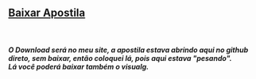 <h2><a href="https://informaticode.store/mais/downloads/">Baixar Apostila</a></h2> <br/>
<h5>O Download será no meu site, a apostila estava abrindo aqui no github direto, sem baixar, então coloquei lá, pois aqui estava "pesando".<br/>
Lá você poderá baixar também o visualg. </h5>
